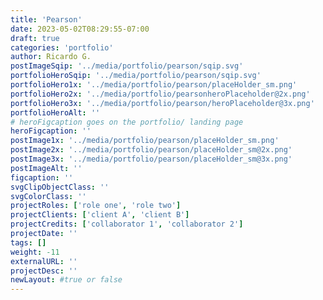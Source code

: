 ```yaml
---
title: 'Pearson'
date: 2023-05-02T08:29:55-07:00
draft: true
categories: 'portfolio'
author: Ricardo G.
postImageSqip: '../media/portfolio/pearson/sqip.svg'
portfolioHeroSqip: '../media/portfolio/pearson/sqip.svg'
portfolioHero1x: '../media/portfolio/pearson/placeHolder_sm.png'
portfolioHero2x: '../media/portfolio/pearsonheroPlaceholder@2x.png'
portfolioHero3x: '../media/portfolio/pearson/heroPlaceholder@3x.png'
portfolioHeroAlt: ''
# heroFigcaption goes on the portfolio/ landing page
heroFigcaption: ''
postImage1x: '../media/portfolio/pearson/placeHolder_sm.png'
postImage2x: '../media/portfolio/pearson/placeHolder_sm@2x.png'
postImage3x: '../media/portfolio/pearson/placeHolder_sm@3x.png'
postImageAlt: ''
figcaption: ''
svgClipObjectClass: ''
svgColorClass: ''
projectRoles: ['role one', 'role two']
projectClients: ['client A', 'client B']
projectCredits: ['collaborator 1', 'collaborator 2']
projectDate: ''
tags: []
weight: -11
externalURL: ''
projectDesc: ''
newLayout: #true or false
---
```

